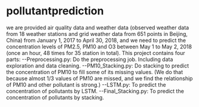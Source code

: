 # pollutantprediction
we are provided air quality data and weather data (observed weather data from 18 weather stations and grid weather data from 651 points in Beijing, China) from January 1, 2017 to April 30, 2018, and we need to predict the concentration levels of PM2.5, PM10 and O3 between May 1 to May 2, 2018 (once an hour, 48 times for 35 station in total).
This project contains four parts:
--Preprocessing.py: Do the preprocessing job. Including data exploration and data cleaning.
--PM10_Stacking.py: Do stacking to predict the concentration of PM10 to fill some of its missing values. (We do that because almost 1/3 values of PM10 are missed, and we find the relationship of PM10 and other pollutant is strong.)
--LSTM.py: To predict the concentration of pollutants by LSTM.
--Final_Stacking.py: To predict the concentration of pollutants by stacking.
